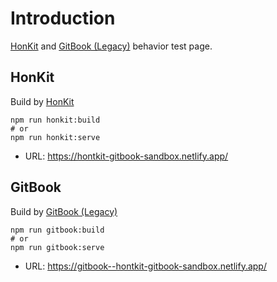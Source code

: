 # Introduction

[HonKit](https://github.com/honkit/honkit) and [GitBook (Legacy)](https://github.com/GitbookIO/gitbook) behavior test page.

## HonKit

Build by [HonKit](https://github.com/honkit/honkit)

```
npm run honkit:build
# or
npm run honkit:serve
```

- URL: <https://hontkit-gitbook-sandbox.netlify.app/>

## GitBook

Build by [GitBook (Legacy)](https://github.com/GitbookIO/gitbook)

```
npm run gitbook:build
# or
npm run gitbook:serve
```

- URL: <https://gitbook--hontkit-gitbook-sandbox.netlify.app/>
